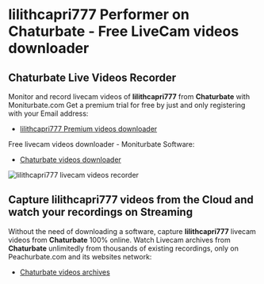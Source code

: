 # lilithcapri777 Performer on Chaturbate - Free LiveCam videos downloader

## Chaturbate Live Videos Recorder

Monitor and record livecam videos of **lilithcapri777** from **Chaturbate** with Moniturbate.com
Get a premium trial for free by just and only registering with your Email address:
* [lilithcapri777 Premium videos downloader](https://moniturbate.com/request-demo-licence-key.html)

Free livecam videos downloader - Moniturbate Software:
* [Chaturbate videos downloader](https://moniturbate.com/moniturbate-download-software.html)

![lilithcapri777 livecam videos recorder](https://peachurnet.com/templates/moniturbate-software.png)


## Capture lilithcapri777 videos from the Cloud and watch your recordings on Streaming

Without the need of downloading a software, capture **lilithcapri777** livecam videos from **Chaturbate** 100% online.
Watch Livecam archives from **Chaturbate** unlimitedly from thousands of existing recordings, only on Peachurbate.com and its websites network:
* [Chaturbate videos archives](https://peachurnet.com/)